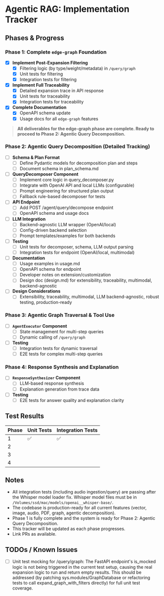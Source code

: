 # Agentic RAG: Implementation Tracker

## Phases & Progress

### Phase 1: Complete `edge-graph` Foundation
- [x] **Implement Post-Expansion Filtering**
  - [x] Filtering logic (by type/weight/metadata) in `/query/graph`
  - [x] Unit tests for filtering
  - [x] Integration tests for filtering
- [x] **Implement Full Traceability**
  - [x] Detailed expansion trace in API response
  - [x] Unit tests for traceability
  - [x] Integration tests for traceability
- [x] **Complete Documentation**
  - [x] OpenAPI schema update
  - [x] Usage docs for all `edge-graph` features

> **All deliverables for the edge-graph phase are complete. Ready to proceed to Phase 2: Agentic Query Decomposition.**

### Phase 2: Agentic Query Decomposition (Detailed Tracking)
- [ ] **Schema & Plan Format**
  - [ ] Define Pydantic models for decomposition plan and steps
  - [ ] Document schema in plan_schema.md
- [ ] **QueryDecomposer Component**
  - [ ] Implement core logic in query_decomposer.py
  - [ ] Integrate with OpenAI API and local LLMs (configurable)
  - [ ] Prompt engineering for structured plan output
  - [ ] Fallback rule-based decomposer for tests
- [ ] **API Endpoint**
  - [ ] Add POST /agent/query/decompose endpoint
  - [ ] OpenAPI schema and usage docs
- [ ] **LLM Integration**
  - [ ] Backend-agnostic LLM wrapper (OpenAI/local)
  - [ ] Config-driven backend selection
  - [ ] Prompt templates/examples for both backends
- [ ] **Testing**
  - [ ] Unit tests for decomposer, schema, LLM output parsing
  - [ ] Integration tests for endpoint (OpenAI/local, multimodal)
- [ ] **Documentation**
  - [ ] Usage examples in usage.md
  - [ ] OpenAPI schema for endpoint
  - [ ] Developer notes on extension/customization
  - [ ] Design doc (design.md) for extensibility, traceability, multimodal, backend-agnostic
- [ ] **Design Considerations**
  - [ ] Extensibility, traceability, multimodal, LLM backend-agnostic, robust testing, production-ready

### Phase 3: Agentic Graph Traversal & Tool Use
- [ ] **`AgentExecutor` Component**
  - [ ] State management for multi-step queries
  - [ ] Dynamic calling of `/query/graph`
- [ ] **Testing**
  - [ ] Integration tests for dynamic traversal
  - [ ] E2E tests for complex multi-step queries

### Phase 4: Response Synthesis and Explanation
- [ ] **`ResponseSynthesizer` Component**
  - [ ] LLM-based response synthesis
  - [ ] Explanation generation from trace data
- [ ] **Testing**
  - [ ] E2E tests for answer quality and explanation clarity

## Test Results
| Phase | Unit Tests | Integration Tests |
|-------|------------|-------------------|
| 1     |    ✅      |        ✅         |
| 2     |            |                   |
| 3     |            |                   |
| 4     |            |                   |

## Notes
- All integration tests (including audio ingestion/query) are passing after the Whisper model loader fix. Whisper model files must be in `/Volumes/ssd/mac/models/openai__whisper-base/`.
- The codebase is production-ready for all current features (vector, image, audio, PDF, graph, agentic decomposition).
- Phase 1 is fully complete and the system is ready for Phase 2: Agentic Query Decomposition.
- This tracker will be updated as each phase progresses.
- Link PRs as available.

## TODOs / Known Issues
- [ ] Unit test mocking for /query/graph: The FastAPI endpoint's is_mocked logic is not being triggered in the current test setup, causing the real expansion logic to run and return empty results. This should be addressed (by patching sys.modules/GraphDatabase or refactoring tests to call expand_graph_with_filters directly) for full unit test coverage. 